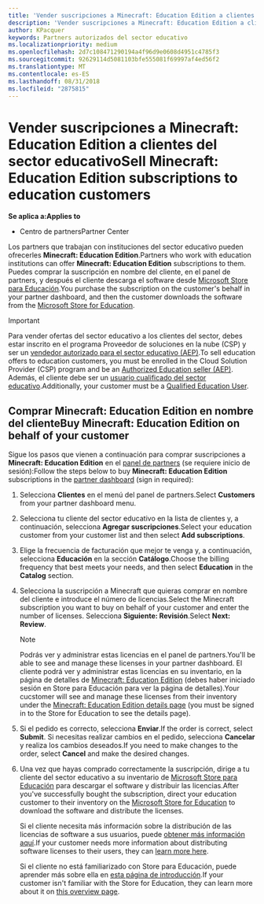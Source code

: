 ```yaml
---
title: 'Vender suscripciones a Minecraft: Education Edition a clientes del sector educativo'
description: 'Vender suscripciones a Minecraft: Education Edition a clientes cualificados del sector educativo.'
author: KPacquer
keywords: Partners autorizados del sector educativo
ms.localizationpriority: medium
ms.openlocfilehash: 2d7c108471290194a4f96d9e0608d4951c4785f3
ms.sourcegitcommit: 92629114d5081103bfe555081f69997af4ed56f2
ms.translationtype: MT
ms.contentlocale: es-ES
ms.lasthandoff: 08/31/2018
ms.locfileid: "2875815"
---
```

# <a name="sell-minecraft-education-edition-subscriptions-to-education-customers"></a><span data-ttu-id="57a21-104">Vender suscripciones a Minecraft: Education Edition a clientes del sector educativo</span><span class="sxs-lookup"><span data-stu-id="57a21-104">Sell Minecraft: Education Edition subscriptions to education customers</span></span>

**<span data-ttu-id="57a21-105">Se aplica a:</span><span class="sxs-lookup"><span data-stu-id="57a21-105">Applies to</span></span>**

-  <span data-ttu-id="57a21-106">Centro de partners</span><span class="sxs-lookup"><span data-stu-id="57a21-106">Partner Center</span></span>

<span data-ttu-id="57a21-107">Los partners que trabajan con instituciones del sector educativo pueden ofrecerles **Minecraft: Education Edition**.</span><span class="sxs-lookup"><span data-stu-id="57a21-107">Partners who work with education institutions can offer **Minecraft: Education Edition** subscriptions to them.</span></span> <span data-ttu-id="57a21-108">Puedes comprar la suscripción en nombre del cliente, en el panel de partners, y después el cliente descarga el software desde [Microsoft Store para Educación](https://educationstore.microsoft.com).</span><span class="sxs-lookup"><span data-stu-id="57a21-108">You purchase the subscription on the customer's behalf in your partner dashboard, and then the customer downloads the software from the [Microsoft Store for Education](https://educationstore.microsoft.com).</span></span> 

>[!IMPORTANT]
><span data-ttu-id="57a21-109">Para vender ofertas del sector educativo a los clientes del sector, debes estar inscrito en el programa Proveedor de soluciones en la nube (CSP) y ser un [vendedor autorizado para el sector educativo (AEP)](https://www.mepn.com).</span><span class="sxs-lookup"><span data-stu-id="57a21-109">To sell education offers to education customers, you must be enrolled in the Cloud Solution Provider (CSP) program and be an [Authorized Education seller (AEP)](https://www.mepn.com).</span></span> <span data-ttu-id="57a21-110">Además, el cliente debe ser un [usuario cualificado del sector educativo](http://www.microsoftvolumelicensing.com/DocumentSearch.aspx?Mode=3&DocumentTypeId=7).</span><span class="sxs-lookup"><span data-stu-id="57a21-110">Additionally, your customer must be a [Qualified Education User](http://www.microsoftvolumelicensing.com/DocumentSearch.aspx?Mode=3&DocumentTypeId=7).</span></span>  

 
## <a name="buy-minecraft-education-edition-on-behalf-of-your-customer"></a><span data-ttu-id="57a21-111">Comprar **Minecraft: Education Edition** en nombre del cliente</span><span class="sxs-lookup"><span data-stu-id="57a21-111">Buy **Minecraft: Education Edition** on behalf of your customer</span></span>

<span data-ttu-id="57a21-112">Sigue los pasos que vienen a continuación para comprar suscripciones a **Minecraft: Education Edition** en el [panel de partners](https://partnercenter.microsoft.com/pcv/dashboard/overview
) (se requiere inicio de sesión):</span><span class="sxs-lookup"><span data-stu-id="57a21-112">Follow the steps below to buy **Minecraft: Education Edition** subscriptions in the [partner dashboard](https://partnercenter.microsoft.com/pcv/dashboard/overview
) (sign in required):</span></span>

  1.  <span data-ttu-id="57a21-113">Selecciona **Clientes** en el menú del panel de partners.</span><span class="sxs-lookup"><span data-stu-id="57a21-113">Select **Customers** from your partner dashboard menu.</span></span>
  
  2.  <span data-ttu-id="57a21-114">Selecciona tu cliente del sector educativo en la lista de clientes y, a continuación, selecciona **Agregar suscripciones**.</span><span class="sxs-lookup"><span data-stu-id="57a21-114">Select your education customer from your customer list and then select **Add subscriptions**.</span></span>
  
  3.  <span data-ttu-id="57a21-115">Elige la frecuencia de facturación que mejor te venga y, a continuación, selecciona **Educación** en la sección **Catálogo**.</span><span class="sxs-lookup"><span data-stu-id="57a21-115">Choose the billing frequency that best meets your needs, and then select **Education** in the **Catalog** section.</span></span>

  4.  <span data-ttu-id="57a21-116">Selecciona la suscripción a Minecraft que quieras comprar en nombre del cliente e introduce el número de licencias.</span><span class="sxs-lookup"><span data-stu-id="57a21-116">Select the Minecraft subscription you want to buy on behalf of your customer and enter the number of licenses.</span></span> <span data-ttu-id="57a21-117">Selecciona **Siguiente: Revisión**.</span><span class="sxs-lookup"><span data-stu-id="57a21-117">Select **Next: Review**.</span></span>

      >[!NOTE]
      ><span data-ttu-id="57a21-118">Podrás ver y administrar estas licencias en el panel de partners.</span><span class="sxs-lookup"><span data-stu-id="57a21-118">You'll be able to see and manage these licenses in your partner dashboard.</span></span> <span data-ttu-id="57a21-119">El cliente podrá ver y administrar estas licencias en su inventario, en la página de detalles de [Minecraft: Education Edition](https://educationstore.microsoft.com/en-us/store/details/minecraft-education-edition/9nblggh4r2r6) (debes haber iniciado sesión en Store para Educación para ver la página de detalles).</span><span class="sxs-lookup"><span data-stu-id="57a21-119">Your cucstomer will see and manage these licenses from their inventory under the [Minecraft: Education Edition details page](https://educationstore.microsoft.com/en-us/store/details/minecraft-education-edition/9nblggh4r2r6) (you must be signed in to the Store for Education to see the details page).</span></span> 

  5.  <span data-ttu-id="57a21-120">Si el pedido es correcto, selecciona **Enviar**.</span><span class="sxs-lookup"><span data-stu-id="57a21-120">If the order is correct, select **Submit**.</span></span> <span data-ttu-id="57a21-121">Si necesitas realizar cambios en el pedido, selecciona **Cancelar** y realiza los cambios deseados.</span><span class="sxs-lookup"><span data-stu-id="57a21-121">If you need to make changes to the order, select **Cancel** and make the desired changes.</span></span>   

  6.  <span data-ttu-id="57a21-122">Una vez que hayas comprado correctamente la suscripción, dirige a tu cliente del sector educativo a su inventario de [Microsoft Store para Educación](https://educationstore.microsoft.com) para descargar el software y distribuir las licencias.</span><span class="sxs-lookup"><span data-stu-id="57a21-122">After you've successfully bought the subscription, direct your education customer to their inventory on the [Microsoft Store for Education](https://educationstore.microsoft.com) to download the software and distribute the licenses.</span></span>

      <span data-ttu-id="57a21-123">Si el cliente necesita más información sobre la distribución de las licencias de software a sus usuarios, puede [obtener más información aquí](https://docs.microsoft.com/education/windows/school-get-minecraft#distribute-minecraft).</span><span class="sxs-lookup"><span data-stu-id="57a21-123">If your customer needs more information about distributing software licenses to their users, they can [learn more here](https://docs.microsoft.com/education/windows/school-get-minecraft#distribute-minecraft).</span></span>  
  
      <span data-ttu-id="57a21-124">Si el cliente no está familiarizado con Store para Educación, puede aprender más sobre ella en [esta página de introducción](https://docs.microsoft.com/microsoft-store/windows-store-for-business-overview).</span><span class="sxs-lookup"><span data-stu-id="57a21-124">If your customer isn't familiar with the Store for Education, they can learn more about it on [this overview page](https://docs.microsoft.com/microsoft-store/windows-store-for-business-overview).</span></span>  

      

